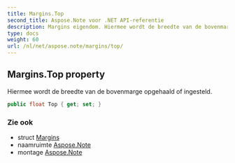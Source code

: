 ```yaml
---
title: Margins.Top
second_title: Aspose.Note voor .NET API-referentie
description: Margins eigendom. Hiermee wordt de breedte van de bovenmarge opgehaald of ingesteld.
type: docs
weight: 60
url: /nl/net/aspose.note/margins/top/
---
```

## Margins.Top property

Hiermee wordt de breedte van de bovenmarge opgehaald of ingesteld.

```csharp
public float Top { get; set; }
```

### Zie ook

* struct [Margins](../)
* naamruimte [Aspose.Note](../../margins/)
* montage [Aspose.Note](../../../)


